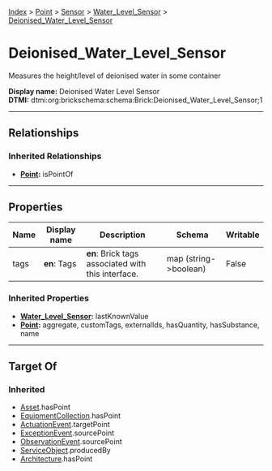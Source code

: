 [Index](../../../index.md) > [Point](../../Point.md) > [Sensor](../Sensor.md) > [Water_Level_Sensor](Water_Level_Sensor.md) > [Deionised_Water_Level_Sensor](#)
# Deionised_Water_Level_Sensor

Measures the height/level of deionised water in some container


**Display name:** Deionised Water Level Sensor<br />
**DTMI:** dtmi:org:brickschema:schema:Brick:Deionised_Water_Level_Sensor;1

---

## Relationships

### Inherited Relationships
* **[Point](../../Point.md):** isPointOf

---

## Properties

|Name|Display name|Description|Schema|Writable|
|-|-|-|-|-|
|tags|**en**: Tags|**en**: Brick tags associated with this interface.|map (string->boolean)|False|
### Inherited Properties
* **[Water_Level_Sensor](Water_Level_Sensor.md):** lastKnownValue
* **[Point](../../Point.md):** aggregate, customTags, externalIds, hasQuantity, hasSubstance, name

---

## Target Of
### Inherited
* [Asset](../../../Asset/Asset.md).hasPoint
* [EquipmentCollection](../../../Collection/EquipmentCollection.md).hasPoint
* [ActuationEvent](../../../Event/PointEvent/ActuationEvent.md).targetPoint
* [ExceptionEvent](../../../Event/PointEvent/ExceptionEvent.md).sourcePoint
* [ObservationEvent](../../../Event/PointEvent/ObservationEvent.md).sourcePoint
* [ServiceObject](../../../Information/ServiceObject/ServiceObject.md).producedBy
* [Architecture](../../../Space/Architecture/Architecture.md).hasPoint
